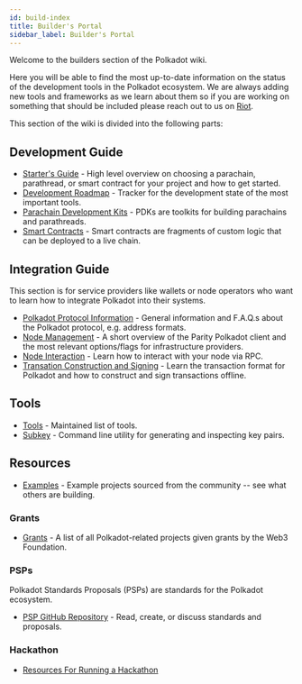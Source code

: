 ```yaml
---
id: build-index
title: Builder's Portal
sidebar_label: Builder's Portal
---
```


Welcome to the builders section of the Polkadot wiki.

Here you will be able to find the most up-to-date information on the status of the development
tools in the Polkadot ecosystem. We are always adding new tools and frameworks as we learn about
them so if you are working on something that should be included please reach out to us on
[Riot](https://riot.im/app/#/room/#polkadot-watercooler:matrix.org).

This section of the wiki is divided into the following parts:

## Development Guide

- [Starter's Guide](build-build-with-polkadot) - High level overview on choosing a parachain,
parathread, or smart contract for your project and how to get started.
- [Development Roadmap](build-dev-roadmap) - Tracker for the development state of the most
important tools.
- [Parachain Development Kits](build-pdk) - PDKs are toolkits for building parachains and
parathreads.
- [Smart Contracts](build-smart-contracts) - Smart contracts are fragments of custom logic that can
be deployed to a live chain.

## Integration Guide

This section is for service providers like wallets or node operators who want to learn how to
integrate Polkadot into their systems.

- [Polkadot Protocol Information](build-protocol-info) - General information and F.A.Q.s about the
  Polkadot protocol, e.g. address formats.
- [Node Management](build-node-management) - A short overview of the Parity Polkadot client and the
  most relevant options/flags for infrastructure providers.
- [Node Interaction](build-node-interaction) - Learn how to interact with your node via RPC.
- [Transation Construction and Signing](build-transaction-construction) - Learn the transaction
  format for Polkadot and how to construct and sign transactions offline.

## Tools

- [Tools](build-tools-index) - Maintained list of tools.
- [Subkey](https://substrate.dev/docs/en/next/development/tools/subkey) - Command line utility for
  generating and inspecting key pairs.

## Resources

- [Examples](build-examples-index) - Example projects sourced from the community -- see what others
are building.

### Grants

- [Grants](grants) - A list of all Polkadot-related projects given grants by the Web3 Foundation.

### PSPs

Polkadot Standards Proposals (PSPs) are standards for the Polkadot ecosystem.

- [PSP GitHub Repository](https://github.com/w3f/PSPs) - Read, create, or discuss standards and
proposals.

### Hackathon

- [Resources For Running a Hackathon](build-hackathon)
